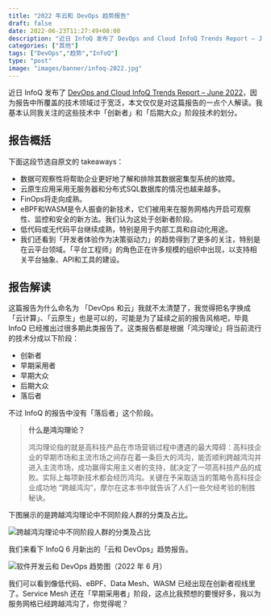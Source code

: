 ```yaml
---
title: "2022 年云和 DevOps 趋势报告"
draft: false
date: 2022-06-23T11:27:49+08:00
description: "近日 InfoQ 发布了 DevOps and Cloud InfoQ Trends Report – June 2022，因为报告中所覆盖的技术领域过于宽泛，本文仅仅是对这篇报告的一点个人解读。"
categories: ["其他"]
tags: ["DevOps","趋势","InfoQ"]
type: "post"
image: "images/banner/infoq-2022.jpg"
---
```


近日 InfoQ 发布了 [DevOps and Cloud InfoQ Trends Report – June 2022](https://www.infoq.com/articles/devops-and-cloud-trends-2022/)，因为报告中所覆盖的技术领域过于宽泛，本文仅仅是对这篇报告的一点个人解读。我基本认同我关注的这些技术中「创新者」和「后期大众」阶段技术的划分。

## 报告概括

下面这段节选自原文的 takeaways：

- 数据可观察性将帮助企业更好地了解和排除其数据密集型系统的故障。
- 云原生应用采用无服务器和分布式SQL数据库的情况也越来越多。
- FinOps将走向成熟。
- eBPF和WASM是令人振奋的新技术，它们被用来在服务网格内开启可观察性、监控和安全的新方法。我们认为这处于创新者阶段。
- 低代码或无代码平台继续成熟，特别是用于内部工具和自动化用途。
- 我们还看到「开发者体验作为决策驱动力」的趋势得到了更多的关注，特别是在云平台领域。「平台工程师」的角色正在许多规模的组织中出现，以支持相关平台抽象、API和工具的建设。

## 报告解读

这篇报告为什么命名为 「DevOps 和云」我就不太清楚了，我觉得把名字换成「云计算」、「云原生」也是可以的，可能是为了延续之前的报告风格吧，毕竟 InfoQ 已经推出过很多期此类报告了。这类报告都是根据「鸿沟理论」将当前流行的技术分成以下阶段：

- 创新者
- 早期采用者
- 早期大众
- 后期大众
- 落后者

不过 InfoQ 的报告中没有「落后者」这个阶段。

> **什么是鸿沟理论？**
>
> 鸿沟理论指的就是高科技产品在市场营销过程中遭遇的最大障碍：高科技企业的早期市场和主流市场之间存在着一条巨大的鸿沟，能否顺利跨越鸿沟并进入主流市场，成功赢得实用主义者的支持，就决定了一项高科技产品的成败。实际上每项新技术都会经历鸿沟。关键在予采取适当的策略令高科技企业成功地 “跨越鸿沟”，摩尔在这本书中就告诉了人们一些欠经考验的制胜秘诀。

下图展示的是跨越鸿沟理论中不同阶段人群的分类及占比。

![跨越鸿沟理论中不同阶段人群的分类及占比](https://tva1.sinaimg.cn/large/e6c9d24ely1h3i08cufbsj218g0p0dhn.jpg)

我们来看下 InfoQ 6 月新出的「云和 DevOps」趋势报告。

![软件开发云和 DevOps 趋势图（2022 年 6 月）](https://tva1.sinaimg.cn/large/e6c9d24ely1h3i0uoqn13j20xc0ndtb5.jpg)

我们可以看到像低代码、eBPF、Data Mesh、WASM 已经出现在创新者视线里了。Service Mesh 还在「早期采用者」阶段，这点比我预想的要慢好多，我以为服务网格已经跨越鸿沟了，你觉得呢？


